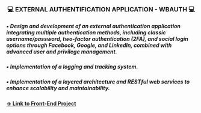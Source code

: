 <h3 align="center"> 💻 EXTERNAL AUTHENTIFICATION APPLICATION - WBAUTH 💻 </h1>

<h5> ▪ Design and development of an external authentication application integrating multiple authentication methods, including classic username/password, two-factor authentication (2FA), and social login options through Facebook, Google, and LinkedIn, combined with advanced user and privilege management. </h5>
<h5> ▪ Implementation of a logging and tracking system. </h5>
<h5> ▪ Implementation of a layered architecture and RESTful web services to enhance scalability and maintainability.</h5>
<h4><a href="https://github.com/skanderz/WBAuth-FRONTEND/" target="_blank"> → Link to Front-End Project </a></h4>
